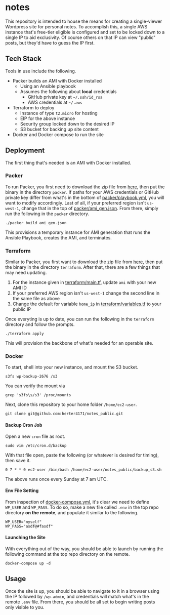 # notes
This repository is intended to house the means for creating a single-viewer Wordpress site for personal notes.  To accomplish this, a single AWS instance that's free-tier eligible is configured and set to be locked down to a single IP to aid exclusivity.  Of course others on that IP can view "public" posts, but they'd have to guess the IP first.

## Tech Stack
Tools in use include the following.
* Packer builds an AMI with Docker installed
  * Using an Ansible playbook
  * Assumes the following about **local** credentials
    * GitHub private key at `~/.ssh/id_rsa`
    * AWS credentials at `~/.aws`
* Terraform to deploy
  * Instance of type `t2.micro` for hosting
  * EIP for the above instance
  * Security group locked down to the desired IP
  * S3 bucket for backing up site content
* Docker and Docker compose to run the site

## Deployment
The first thing that's needed is an AMI with Docker installed.

### Packer
To run Packer, you first need to download the zip file from [here](https://www.packer.io/downloads), then put the binary in the directory `packer`.  If paths for your AWS credentials or GitHub private key differ from what's in the bottom of [packer/playbook.yml](packer/playbook.yml), you will want to modify accordingly.  Last of all, if your preferred region isn't `us-west-1`, change that in the top of [packer/ami_gen.json](packer/ami_gen.json).  From there, simply run the following in the `packer` directory.
```
./packer build ami_gen.json
```

This provisions a temporary instance for AMI generation that runs the Ansible Playbook, creates the AMI, and terminates.

### Terraform
Similar to Packer, you first want to download the zip file from [here](https://www.terraform.io/downloads.html), then put the binary in the directory `terraform`.  After that, there are a few things that may need updating.

1. For the instance given in [terraform/main.tf](terraform/main.tf), update `ami` with your new AMI ID
1. If your preferred AWS region isn't `us-west-1` change the second line in the same file as above
1. Change the default for variable `home_ip` in [terraform/variables.tf](terraform/variables.tf) to your public IP

Once everyting is up to date, you can run the following in the `terraform` directory and follow the prompts.
```
./terraform apply
```
This will provision the backbone of what's needed for an operable site.

### Docker
To start, shell into your new instance, and mount the S3 bucket.
```
s3fs wp-backup-2676 /s3
```
You can verify the mount via
```
grep 's3fs\s/s3' /proc/mounts
```

Next, clone this repository to your home folder `/home/ec2-user`.
```
git clone git@github.com:herter4171/notes_public.git
```
#### Backup Cron Job
Open a new `cron` file as root.
```
sudo vim /etc/cron.d/backup
```
With that file open, paste the following (or whatever is desired for timing), then save it.
```
0 7 * * 0 ec2-user /bin/bash /home/ec2-user/notes_public/backup_s3.sh
```
The above runs once every Sunday at 7 am UTC.

#### Env File Setting
From inspection of [docker-compose.yml](docker-compose.yml), it's clear we need to define `WP_USER` and `WP_PASS`.  To do so, make a new file called `.env` in the top repo directory **on the remote**, and populate it similar to the following.
```
WP_USER="myself"
WP_PASS="asdf@#fasdf"
```

#### Launching the Site
With everything out of the way, you should be able to launch by running the following command at the top repo directory on the remote.
```
docker-compose up -d
```

## Usage
Once the site is up, you should be able to navigate to it in a browser using the IP followed by `/wp-admin`, and credentials will match what's in the remote `.env` file.  From there, you should be all set to begin writing posts only visible to you.